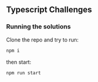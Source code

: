 ## Typescript Challenges

### Running the solutions

Clone the repo and try to run:
```sh
npm i
```

then start:

```sh
npm run start
```